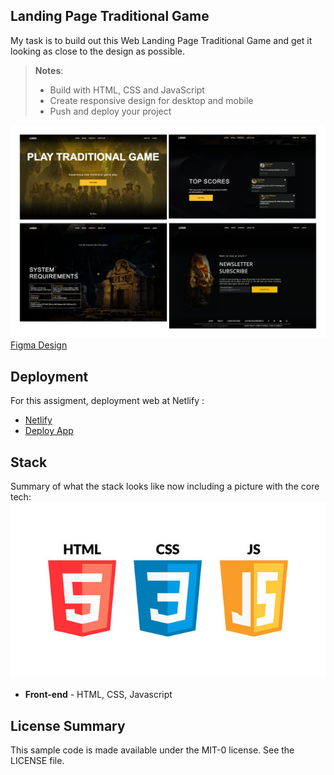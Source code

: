 ## Landing Page Traditional Game
My task is to build out this Web Landing Page Traditional Game and get it looking as close to the design as possible.

> **Notes**:
> - Build with HTML, CSS and JavaScript
> - Create responsive design for desktop and mobile
> - Push and deploy your project

![Landing Page Traditional Game](./Assets/web-deployment.jpg)
[Figma Design](https://www.figma.com/design/yg4Js7RVhTVVFZ0NRh5Xut/RTB-Batch-%231---%5BAssignment%5D-Landing-Page-Traditional-Game?node-id=0-1&t=BxyYePgp7i0fLAee-0)

## Deployment

For this assigment, deployment web at Netlify :
- [Netlify](https://app.netlify.com/)
- [Deploy App](https://landingpage-rama.netlify.app/)


## Stack

Summary of what the stack looks like now including a picture with the core tech:
![Stack](./Assets/stack.jpg)

* **Front-end** - HTML, CSS, Javascript

## License Summary

This sample code is made available under the MIT-0 license. See the LICENSE file.
